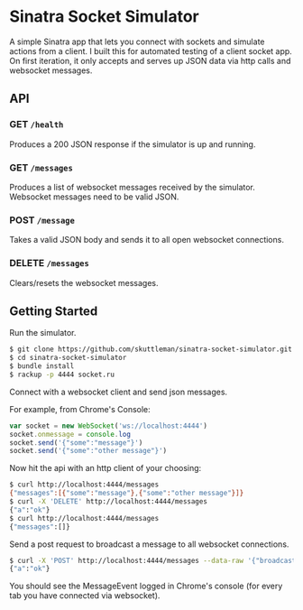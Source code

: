 # Sinatra Socket Simulator

A simple Sinatra app that lets you connect with sockets and simulate actions from a client. I built this for
automated testing of a client socket app. On first iteration, it only accepts and serves up JSON data via
http calls and websocket messages.

## API

### GET `/health`

Produces a 200 JSON response if the simulator is up and running.

### GET `/messages`

Produces a list of websocket messages received by the simulator. Websocket messages need to be valid JSON.

### POST `/message`

Takes a valid JSON body and sends it to all open websocket connections.

### DELETE `/messages`

Clears/resets the websocket messages.

## Getting Started

Run the simulator.

```bash
$ git clone https://github.com/skuttleman/sinatra-socket-simulator.git
$ cd sinatra-socket-simulator
$ bundle install
$ rackup -p 4444 socket.ru
```

Connect with a websocket client and send json messages.

For example, from Chrome's Console:

```js
var socket = new WebSocket('ws://localhost:4444')
socket.onmessage = console.log
socket.send('{"some":"message"}')
socket.send('{"some":"other message"}')
```

Now hit the api with an http client of your choosing:

```bash
$ curl http://localhost:4444/messages
{"messages":[{"some":"message"},{"some":"other message"}]}
$ curl -X 'DELETE' http://localhost:4444/messages
{"a":"ok"}
$ curl http://localhost:4444/messages
{"messages":[]}
```

Send a post request to broadcast a message to all websocket connections.

```bash
$ curl -X 'POST' http://localhost:4444/messages --data-raw '{"broadcast":"message"}'
{"a":"ok"}
```

You should see the MessageEvent logged in Chrome's console (for every tab you have connected via websocket).
